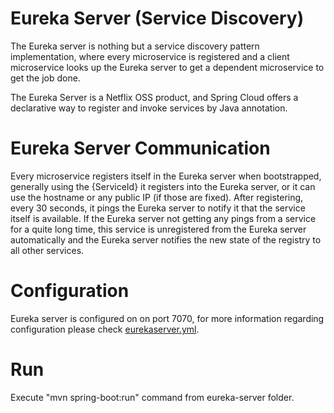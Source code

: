
# Eureka Server (Service Discovery)

The Eureka server is nothing but a service discovery pattern implementation, where every microservice is registered and a client microservice looks up the Eureka server to get a dependent microservice to get the job done.

The Eureka Server is a Netflix OSS product, and Spring Cloud offers a declarative way to register and invoke services by Java annotation.


# Eureka Server Communication
Every microservice registers itself in the Eureka server when bootstrapped, generally using the {ServiceId} it registers into the Eureka server, or it can use the hostname or any public IP (if those are fixed). After registering, every 30 seconds, it pings the Eureka server to notify it that the service itself is available. If the Eureka server not getting any pings from a service for a quite long time, this service is unregistered from the Eureka server automatically and the Eureka server notifies the new state of the registry to all other services. 



# Configuration
Eureka server is configured on on port 7070, for more information regarding configuration please check [eurekaserver.yml](https://github.com/meta-magic/microservice_workshop/blob/master/config-files/eurekaserver.yml).

# Run
Execute "mvn spring-boot:run" command from eureka-server folder.

